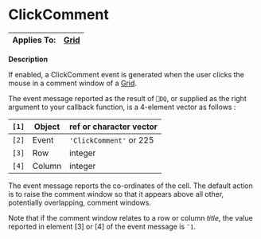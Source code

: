 




<h1 class="heading"><span class="name">ClickComment</span></h1>

| Applies To: | [Grid](./grid.md) |
| --- | ---  |


**Description**


If enabled, a ClickComment event is generated when the user clicks the mouse in a comment window of a [Grid](./grid.md).


The event message reported as the result of `⎕DQ`, or supplied as the right argument to your callback function, is a 4-element vector as follows :


| `[1]` | Object | ref or character vector |
| --- | --- | ---  |
| `[2]` | Event | `'ClickComment'` or 225 |
| `[3]` | Row | integer |
| `[4]` | Column | integer |


The event message reports the co-ordinates of the cell. The default action is to raise the comment window so that it appears above all other, potentially overlapping, comment windows.


Note that if the comment window relates to a row or column *title*, the value reported in element [3] or [4] of the event message is `¯1`.



